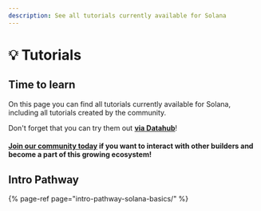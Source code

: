 ```yaml
---
description: See all tutorials currently available for Solana
---
```


# 💡 Tutorials

## Time to learn

On this page you can find all tutorials currently available for Solana, including all tutorials created by the community. 

Don't forget that you can try them out [**via Datahub**](https://datahub.figment.io/sign_up?service=solana)! 

#### [Join our community today](https://discord.gg/fszyM7K) if you want to interact with other builders and become a part of this growing ecosystem! 

## Intro Pathway

{% page-ref page="intro-pathway-solana-basics/" %}

